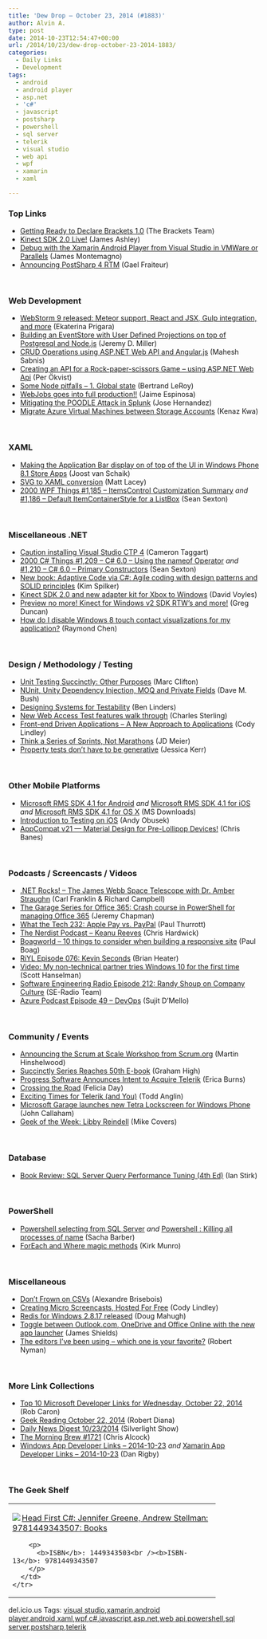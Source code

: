 ```yaml
---
title: 'Dew Drop – October 23, 2014 (#1883)'
author: Alvin A.
type: post
date: 2014-10-23T12:54:47+00:00
url: /2014/10/23/dew-drop-october-23-2014-1883/
categories:
  - Daily Links
  - Development
tags:
  - android
  - android player
  - asp.net
  - 'c#'
  - javascript
  - postsharp
  - powershell
  - sql server
  - telerik
  - visual studio
  - web api
  - wpf
  - xamarin
  - xaml

---
```

### <a name="top"></a>Top Links

  * <a href="http://blog.brackets.io/2014/10/21/getting-ready-to-declare-brackets-1-0/" target="_blank">Getting Ready to Declare Brackets 1.0</a> (The Brackets Team)
  * <a href="http://www.imaginativeuniversal.com/blog/post/2014/10/22/Kinect-SDK-20-Live!.aspx" target="_blank">Kinect SDK 2.0 Live!</a> (James Ashley)
  * <a href="http://motzcod.es/post/100735916227" target="_blank">Debug with the Xamarin Android Player from Visual Studio in VMWare or Parallels</a> (James Montemagno)
  * <a href="http://www.postsharp.net/blog/post/Announcing-PostSharp-40-RTM" target="_blank">Announcing PostSharp 4 RTM</a> (Gael Fraiteur)

&nbsp;

### <a name="web"></a>Web Development

  * <a href="http://blog.jetbrains.com/webstorm/2014/10/webstorm-9-released-meteor-support-react-and-jsx-gulp-integration-and-more/" target="_blank">WebStorm 9 released: Meteor support, React and JSX, Gulp integration, and more</a> (Ekaterina Prigara)
  * <a href="http://jeremydmiller.com/2014/10/22/building-an-eventstore-with-user-defined-projections-on-top-of-postgresql-and-node-js/" target="_blank">Building an EventStore with User Defined Projections on top of Postgresql and Node.js</a> (Jeremy D. Miller)
  * <a href="http://feedproxy.google.com/~r/netCurryRecentArticles/~3/ZT5lJvHzzfc/ShowArticle.aspx" target="_blank">CRUD Operations using ASP.NET Web API and Angular.js</a> (Mahesh Sabnis)
  * <a href="http://feedproxy.google.com/~r/jayway/posts/~3/5gzIKCalABI/" target="_blank">Creating an API for a Rock-paper-scissors Game – using ASP.NET Web Api</a> (Per Ökvist)
  * <a href="http://weblogs.asp.net:80/bleroy/some-node-pitfalls-%E2%80%93-1-global-state" target="_blank">Some Node pitfalls – 1. Global state</a> (Bertrand LeRoy)
  * <a href="http://azure.microsoft.com/blog/2014/10/22/webjobs-goes-into-full-production/" target="_blank">WebJobs goes into full production!!</a> (Jaime Espinosa)
  * <a href="http://blogs.splunk.com/2014/10/22/mitigating-the-poodle-attack-in-splunk/" target="_blank">Mitigating the POODLE Attack in Splunk</a> (Jose Hernandez)
  * <a href="http://azure.microsoft.com/blog/2014/10/22/migrate-azure-virtual-machines-between-storage-accounts/" target="_blank">Migrate Azure Virtual Machines between Storage Accounts</a> (Kenaz Kwa)

&nbsp;

### <a name="silverlight"></a>XAML

  * <a href="http://feedproxy.google.com/~r/blogspot/dotnetbyexample/~3/4HZ6fhG4irw/making-application-bar-display-on-of.html" target="_blank">Making the Application Bar display on of top of the UI in Windows Phone 8.1 Store Apps</a> (Joost van Schaik)
  * <a href="http://feedproxy.google.com/~r/MattLacey/~3/kY_VkKBKTFo/svg-to-xaml-conversion.html" target="_blank">SVG to XAML conversion</a> (Matt Lacey)
  * <a href="http://wpf.2000things.com/2014/10/22/1185-itemscontrol-customization-summary/" target="_blank">2000 WPF Things #1,185 – ItemsControl Customization Summary</a> _and_ <a href="http://wpf.2000things.com/2014/10/23/1186-default-itemcontainerstyle-for-a-listbox/" target="_blank">#1,186 – Default ItemContainerStyle for a ListBox</a> (Sean Sexton)

&nbsp;

### <a name="dotnet"></a>Miscellaneous .NET

  * <a href="http://blog.ctaggart.com/2014/10/caution-installing-visual-studio-ctp-4.html" target="_blank">Caution installing Visual Studio CTP 4</a> (Cameron Taggart)
  * <a href="http://csharp.2000things.com/2014/10/22/1209-c-6-0-using-the-nameof-operator/" target="_blank">2000 C# Things #1,209 – C# 6.0 – Using the nameof Operator</a> _and_ <a href="http://csharp.2000things.com/2014/10/23/1210-c-6-0-primary-constructors/" target="_blank">#1,210 – C# 6.0 – Primary Constructors</a> (Sean Sexton)
  * <a href="http://blogs.msdn.com/b/microsoft_press/archive/2014/10/22/new-book-adaptive-code-via-c-agile-coding-with-design-patterns-and-solid-principles.aspx" target="_blank">New book: Adaptive Code via C#: Agile coding with design patterns and SOLID principles</a> (Kim Spilker)
  * <a href="http://davevoyles.azurewebsites.net/kinect-sdk-2-0-new-adapter-kit-xbox-windows/" target="_blank">Kinect SDK 2.0 and new adapter kit for Xbox to Windows</a> (David Voyles)
  * <a href="http://channel9.msdn.com/coding4fun/kinect/Preview-no-more-Kinect-for-Windows-v2-SDK-RTW-s-and-more-" target="_blank">Preview no more! Kinect for Windows v2 SDK RTW&#8217;s and more!</a> (Greg Duncan)
  * <a href="http://blogs.msdn.com/b/oldnewthing/archive/2014/10/22/10566383.aspx" target="_blank">How do I disable Windows 8 touch contact visualizations for my application?</a> (Raymond Chen)

&nbsp;

### <a name="design"></a>Design / Methodology / Testing

  * <a href="http://code.tutsplus.com/articles/unit-testing-succinctly-other-purposes--cms-22422" target="_blank">Unit Testing Succinctly: Other Purposes</a> (Marc Clifton)
  * <a href="http://blog.dmbcllc.com/nunit-unity-dependency-injection-moq-and-private-fields/" target="_blank">NUnit, Unity Dependency Injection, MOQ and Private Fields</a> (Dave M. Bush)
  * <a href="http://www.infoq.com/news/2014/10/designing-systems-testability?utm_campaign=infoq_content&utm_source=infoq&utm_medium=feed&utm_term=global" target="_blank">Designing Systems for Testability</a> (Ben Linders)
  * <a href="http://blogs.msdn.com/b/visualstudioalm/archive/2014/10/22/new-features-test-management-tools-walk-through.aspx" target="_blank">New Web Access Test features walk through</a> (Charles Sterling)
  * <a href="http://feedproxy.google.com/~r/ModernWebHQ/~3/c_bFavRCccs/" target="_blank">Front-end Driven Applications – A New Approach to Applications</a> (Cody Lindley)
  * <a href="http://feedproxy.google.com/~r/jmeier/~3/9gm54SyrLb0/think-a-series-of-sprints-not-marathons.aspx" target="_blank">Think a Series of Sprints, Not Marathons</a> (JD Meier)
  * <a href="http://blog.jessitron.com/2014/10/property-tests-dont-have-to-be.html" target="_blank">Property tests don&#8217;t have to be generative</a> (Jessica Kerr)

&nbsp;

### <a name="mobile"></a>Other Mobile Platforms

  * <a href="http://www.microsoft.com/en-us/download/details.aspx?id=43673&WT.mc_id=rss_alldownloads_all" target="_blank">Microsoft RMS SDK 4.1 for Android</a> _and_ <a href="http://www.microsoft.com/en-us/download/details.aspx?id=43674&WT.mc_id=rss_alldownloads_all" target="_blank">Microsoft RMS SDK 4.1 for iOS</a> _and_ <a href="http://www.microsoft.com/en-us/download/details.aspx?id=43675&WT.mc_id=rss_alldownloads_all" target="_blank">Microsoft RMS SDK 4.1 for OS X</a> (MS Downloads)
  * <a href="http://code.tutsplus.com/tutorials/introduction-to-testing-on-ios--cms-22394" target="_blank">Introduction to Testing on iOS</a> (Andy Obusek)
  * <a href="http://feedproxy.google.com/~r/blogspot/hsDu/~3/f1xfk2BYGt0/appcompat-v21-material-design-for-pre.html" target="_blank">AppCompat v21 — Material Design for Pre-Lollipop Devices!</a> (Chris Banes)

&nbsp;

### <a name="podcasts"></a>Podcasts / Screencasts / Videos

  * <a href="http://www.dotnetrocks.com/default.aspx?ShowNum=1052" target="_blank">.NET Rocks! &#8211; The James Webb Space Telescope with Dr. Amber Straughn</a> (Carl Franklin & Richard Campbell)
  * <a href="http://blogs.office.com/2014/10/22/garage-series-office-365-crash-course-powershell-managing-office-365/" target="_blank">The Garage Series for Office 365: Crash course in PowerShell for managing Office 365</a> (Jeremy Chapman)
  * <a href="http://winsupersite.com/podcasts/what-tech-232-apple-pay-vs-paypal" target="_blank">What the Tech 232: Apple Pay vs. PayPal</a> (Paul Thurrott)
  * <a href="http://nerdist.libsyn.com/keanu-reeves" target="_blank">The Nerdist Podcast &#8211; Keanu Reeves</a> (Chris Hardwick)
  * <a href="http://boagworld.com/season/10/episode/1014/" target="_blank">Boagworld &#8211; 10 things to consider when building a responsive site</a> (Paul Boag)
  * <a href="http://riyl.podbean.com/e/076-kevin-seconds/" target="_blank">RiYL Episode 076: Kevin Seconds</a> (Brian Heater)
  * <a href="http://feeds.hanselman.com/~/77177201/0/scotthanselman~Video-My-nontechnical-partner-tries-Windows-for-the-first-time.aspx" target="_blank">Video: My non-technical partner tries Windows 10 for the first time</a> (Scott Hanselman)
  * <a href="http://feedproxy.google.com/~r/se-radio/~3/iH3bvy862N8/" target="_blank">Software Engineering Radio Episode 212: Randy Shoup on Company Culture</a> (SE-Radio Team)
  * <a href="http://azpodcast.azurewebsites.net/post/Episode-49-DevOps" target="_blank">Azure Podcast Episode 49 &#8211; DevOps</a> (Sujit D&#8217;Mello)

&nbsp;

### <a name="events"></a>Community / Events

  * <a href="http://nakedalm.com/announcing-scrum-at-scale-workshop-scrum-org/" target="_blank">Announcing the Scrum at Scale Workshop from Scrum.org</a> (Martin Hinshelwood)
  * <a href="http://www.syncfusion.com/blogs/post/Succinctly-Series-Reaches-50th-E-book.aspx" target="_blank">Succinctly Series Reaches 50th E-book</a> (Graham High)
  * <a href="http://feedproxy.google.com/~r/Telerik/~3/lAECBxMsgEs/progress-software-announces-intent-to-acquire-telerik" target="_blank">Progress Software Announces Intent to Acquire Telerik</a> (Erica Burns)
  * <a href="http://feliciaday.com/blog/crossing-the-road/" target="_blank">Crossing the Road</a> (Felicia Day)
  * <a href="http://developer.telerik.com/featured/exciting-times-telerik/" target="_blank">Exciting Times for Telerik (and You)</a> (Todd Anglin)
  * <a href="http://feedproxy.google.com/~r/wmexperts/~3/7Zyda_cNOlE/story01.htm" target="_blank">Microsoft Garage launches new Tetra Lockscreen for Windows Phone</a> (John Callaham)
  * <a href="http://www.geekadelphia.com/2014/10/22/geek-of-the-week-libby-reindell/" target="_blank">Geek of the Week: Libby Reindell</a> (Mike Covers)

&nbsp;

### <a name="sql"></a>Database

  * <a href="http://www.i-programmer.info/bookreviews/21-database/7893-sql-server-query-performance-tuning-4th-edition.html" target="_blank">Book Review: SQL Server Query Performance Tuning (4th Ed)</a> (Ian Stirk)

&nbsp;

### <a name="ps"></a>PowerShell

  * <a href="http://sachabarbs.wordpress.com/2014/10/22/powershell-selecting-from-sql-server/" target="_blank">Powershell selecting from SQL Server</a> _and_ <a href="http://sachabarbs.wordpress.com/2014/10/22/powershell-killing-all-processes-of-name/" target="_blank">Powershell : Killing all processes of name</a> (Sacha Barber)
  * <a href="http://www.powershellmagazine.com/2014/10/22/foreach-and-where-magic-methods/" target="_blank">ForEach and Where magic methods</a> (Kirk Munro)

&nbsp;

### <a name="misc"></a>Miscellaneous

  * <a href="http://alexandrebrisebois.wordpress.com/2014/10/22/dont-frown-on-csvs/" target="_blank">Don’t Frown on CSVs</a> (Alexandre Brisebois)
  * <a href="http://developer.telerik.com/featured/creating-micro-screencasts-hosted-free/" target="_blank">Creating Micro Screencasts, Hosted For Free</a> (Cody Lindley)
  * <a href="http://msopentech.com/blog/2014/10/22/redis-windows-2-8-17-released/" target="_blank">Redis for Windows 2.8.17 released</a> (Doug Mahugh)
  * <a href="http://blogs.office.com/2014/10/22/toggle-outlook-com-onedrive-office-online-new-app-launcher/" target="_blank">Toggle between Outlook.com, OneDrive and Office Online with the new app launcher</a> (James Shields)
  * <a href="http://feedproxy.google.com/~r/robertnyman/~3/0L2t0GdINh4/" target="_blank">The editors I’ve been using – which one is your favorite?</a> (Robert Nyman)

&nbsp;

### <a name="links"></a>More Link Collections

  * <a href="http://blogs.msdn.com/b/robcaron/archive/2014/10/22/top-10-microsoft-developer-links-for-wednesday-october-22-2014.aspx" target="_blank">Top 10 Microsoft Developer Links for Wednesday, October 22, 2014</a> (Rob Caron)
  * <a href="http://feeds.regulargeek.com/~r/RegularGeek/~3/E2gY-yQAYIs/" target="_blank">Geek Reading October 22, 2014</a> (Robert Diana)
  * <a href="http://feedproxy.google.com/~r/silverlightshow/~3/QScB3R5BBM4/Daily-News-Digest-10-23-2014.aspx" target="_blank">Daily News Digest 10/23/2014</a> (Silverlight Show)
  * <a href="http://feedproxy.google.com/~r/ReflectivePerspective/~3/MUox_qR1uCA/" target="_blank">The Morning Brew #1721</a> (Chris Alcock)
  * <a href="http://windowsappdev.com/2014/10/windows-app-developer-links-2014-10-23/" target="_blank">Windows App Developer Links &#8211; 2014-10-23</a> _and_ <a href="http://xamarinappdev.com/2014/10/xamarin-app-developer-links-2014-10-23/" target="_blank">Xamarin App Developer Links &#8211; 2014-10-23</a> (Dan Rigby)

&nbsp;

### <a name="shelf"></a>The Geek Shelf

<div id="scid:7dc1bd33-94bd-46fd-a20b-0131235bcd47:02c5f54d-1e66-40d1-bbb4-b7255ea2638e" class="wlWriterEditableSmartContent" style="float: none; padding-bottom: 0px; padding-top: 0px; padding-left: 0px; margin: 0px; display: inline; padding-right: 0px">
  <table cellspacing="0" cellpadding="2" width="400" border="0" unselectable="on">
    <tr>
      <td valign="top" width="400">
        <p>
          <a title="Head First C#: Jennifer Greene, Andrew Stellman: 9781449343507: Books" href="http://www.amazon.com/exec/obidos/ASIN/1449343503/alvinashcraft-20"><img data-recalc-dims="1" decoding="async" src="https://i0.wp.com/images.amazon.com/images/P/1449343503.01.MZZZZZZZ.jpg?w=660" border="0" align="left" style="float:left" />Head First C#: Jennifer Greene, Andrew Stellman: 9781449343507: Books</a>
        </p>
        
        <p>
          <b>ISBN</b>: 1449343503<br /><b>ISBN-13</b>: 9781449343507
        </p>
      </td>
    </tr>
  </table>
</div>

<div id="scid:0767317B-992E-4b12-91E0-4F059A8CECA8:2127543d-b6fb-4c26-ae1e-54943f1e94e8" class="wlWriterEditableSmartContent" style="float: none; padding-bottom: 0px; padding-top: 0px; padding-left: 0px; margin: 0px; display: inline; padding-right: 0px">
  del.icio.us Tags: <a href="http://del.icio.us/popular/visual+studio" rel="tag">visual studio</a>,<a href="http://del.icio.us/popular/xamarin" rel="tag">xamarin</a>,<a href="http://del.icio.us/popular/android+player" rel="tag">android player</a>,<a href="http://del.icio.us/popular/android" rel="tag">android</a>,<a href="http://del.icio.us/popular/xaml" rel="tag">xaml</a>,<a href="http://del.icio.us/popular/wpf" rel="tag">wpf</a>,<a href="http://del.icio.us/popular/c%23" rel="tag">c#</a>,<a href="http://del.icio.us/popular/javascript" rel="tag">javascript</a>,<a href="http://del.icio.us/popular/asp.net" rel="tag">asp.net</a>,<a href="http://del.icio.us/popular/web+api" rel="tag">web api</a>,<a href="http://del.icio.us/popular/powershell" rel="tag">powershell</a>,<a href="http://del.icio.us/popular/sql+server" rel="tag">sql server</a>,<a href="http://del.icio.us/popular/postsharp" rel="tag">postsharp</a>,<a href="http://del.icio.us/popular/telerik" rel="tag">telerik</a>
</div>